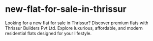 # new-flat-for-sale-in-thrissur
Looking for a new flat for sale in Thrissur? Discover premium flats with Thrissur Builders Pvt Ltd. Explore luxurious, affordable, and modern residential flats designed for your lifestyle.
